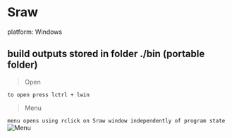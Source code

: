 # Sraw
platform: Windows
## build outputs stored in folder ./bin (portable folder)

>Open

```to open press lctrl + lwin```

>Menu

```menu opens using rclick on Sraw window independently of program state```
![Menu](./Thumbnails/Menu.png)

